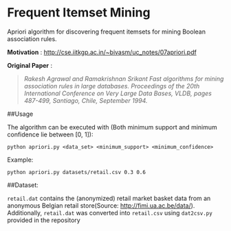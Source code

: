 #  Frequent Itemset Mining


Apriori algorithm for discovering frequent itemsets for mining Boolean association rules.

**Motivation** : http://cse.iitkgp.ac.in/~bivasm/uc_notes/07apriori.pdf

**Original Paper** :

> *Rakesh Agrawal and Ramakrishnan Srikant Fast algorithms for mining association rules in large databases. Proceedings of the 20th International Conference on Very Large Data Bases, VLDB, pages 487-499, Santiago, Chile, September 1994.*

##Usage

The algorithm can be executed with (Both minimum support and minimum confidence lie between [0, 1]):

    python apriori.py <data_set> <minimum_support> <minimum_confidence>

Example:

    python apriori.py datasets/retail.csv 0.3 0.6



##Dataset:

`retail.dat` contains the (anonymized) retail market basket data from an anonymous Belgian retail store(Source: http://fimi.ua.ac.be/data/).
Additionally, `retail.dat` was converted into `retail.csv` using `dat2csv.py` provided in the repository
